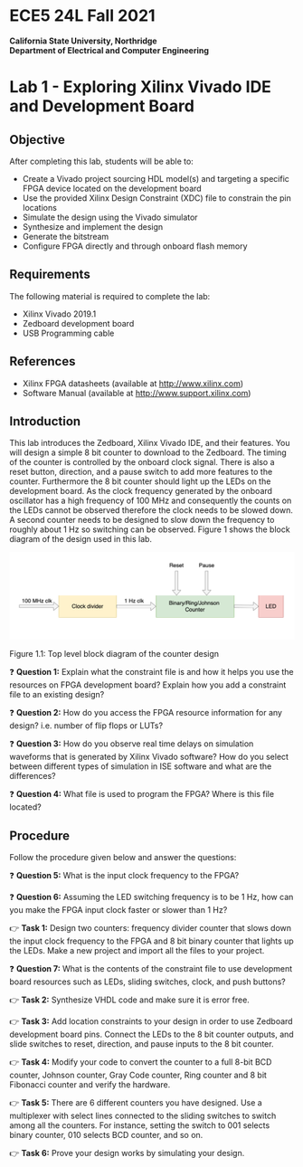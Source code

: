 
# ECE5 24L Fall 2021
**California State University, Northridge**  
**Department of Electrical and Computer Engineering**  

# Lab 1 - Exploring Xilinx Vivado IDE and Development Board

## Objective

After completing this lab, students will be able to:
- Create a Vivado project sourcing HDL model(s) and targeting a specific FPGA device located on the development board
- Use the provided Xilinx Design Constraint (XDC) file to constrain the pin locations
- Simulate the design using the Vivado simulator
- Synthesize and implement the design 
- Generate the bitstream
- Configure FPGA directly and through onboard flash memory

## Requirements

The following material is required to complete the lab:
- Xilinx Vivado 2019.1
- Zedboard development board
- USB Programming cable

## References

- Xilinx FPGA datasheets (available at http://www.xilinx.com)
- Software Manual (available at http://www.support.xilinx.com)

## Introduction

This lab introduces the Zedboard, Xilinx Vivado IDE, and their features. You will design a simple 8 bit counter to download to the Zedboard. The timing of the counter is controlled by the onboard clock signal. There is also a reset button, direction, and a pause switch to add more features to the counter. Furthermore the 8 bit counter should light up the LEDs on the development board. As the clock frequency generated by the onboard oscillator has a high frequency of 100 MHz and consequently the counts on the LEDs cannot be observed therefore the clock needs to be slowed down. A second counter needs to be designed to slow down the frequency to roughly about 1 Hz so switching can be observed. Figure 1 shows the block diagram of the design used in this lab. 
 
![Top level block diagram of the counter design](./img/lab1_diagram.png)

Figure 1.1: Top level block diagram of the counter design


:question: **Question 1:** Explain what the constraint file is and how it helps you use the resources on FPGA development board? Explain how you add a constraint file to an existing design?

:question: **Question 2:** How do you access the FPGA resource information for any design? i.e. number of flip flops or LUTs?

:question: **Question 3:** How do you observe real time delays on simulation waveforms that is generated by Xilinx Vivado software? How do you select between different types of simulation in ISE software and what are the differences?

:question: **Question 4:** What file is used to program the FPGA? Where is this file located?


## Procedure

Follow the procedure given below and answer the questions:

:question: **Question 5:** What is the input clock frequency to the FPGA?

:question: **Question 6:** Assuming the LED switching frequency is to be 1 Hz, how can you make the FPGA input clock faster or slower than 1 Hz?

:point_right: **Task 1:** Design two counters: frequency divider counter that slows down the input clock frequency to the FPGA and 8 bit binary counter that lights up the LEDs. Make a new project and import all the files to your project.

:question: **Question 7:** What is the contents of the constraint file to use development board resources such as LEDs, sliding switches, clock, and push buttons?

:point_right: **Task 2:** Synthesize VHDL code and make sure it is error free.

:point_right: **Task 3:** Add location constraints to your design in order to use Zedboard development board pins. Connect the LEDs to the 8 bit counter outputs, and slide switches to reset, direction, and pause inputs to the 8 bit counter.

:point_right: **Task 4:** Modify your code to convert the counter to a full 8-bit BCD counter, Johnson counter, Gray Code counter, Ring counter and 8 bit Fibonacci counter and verify the hardware. 

:point_right: **Task 5:** There are 6 different counters you have designed. Use a multiplexer with select lines connected to the sliding switches to switch among all the counters. For instance, setting the switch to 001 selects binary counter, 010 selects BCD counter, and so on. 

:point_right: **Task 6:** Prove your design works by simulating your design.
